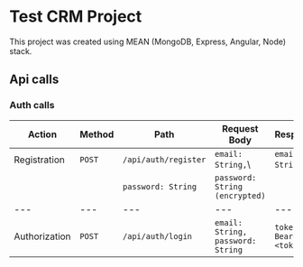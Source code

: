 # Test CRM Project

This project was created using MEAN (MongoDB, Express, Angular, Node) stack.

## Api calls

### Auth calls

Action | Method | Path | Request Body | Response
--- | --- | --- | --- | ---
Registration | `POST` | `/api/auth/register` | `email: String,`\ | `email: String,`\
|||`password: String`|`password: String (encrypted)`
---|---|---|---|---
Authorization | `POST` | `/api/auth/login` | `email: String, password: String` | `token: Bearer <token>`